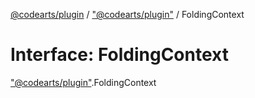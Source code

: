 [@codearts/plugin](../README.md) / ["@codearts/plugin"](../modules/_codearts_plugin_.md) / FoldingContext

# Interface: FoldingContext

["@codearts/plugin"](../modules/_codearts_plugin_.md).FoldingContext

